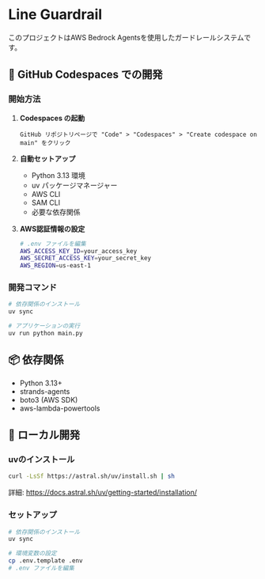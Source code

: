# Line Guardrail

このプロジェクトはAWS Bedrock Agentsを使用したガードレールシステムです。

## 🚀 GitHub Codespaces での開発

### 開始方法

1. **Codespaces の起動**
   ```
   GitHub リポジトリページで "Code" > "Codespaces" > "Create codespace on main" をクリック
   ```

2. **自動セットアップ**
   - Python 3.13 環境
   - uv パッケージマネージャー
   - AWS CLI
   - SAM CLI
   - 必要な依存関係

3. **AWS認証情報の設定**
   ```bash
   # .env ファイルを編集
   AWS_ACCESS_KEY_ID=your_access_key
   AWS_SECRET_ACCESS_KEY=your_secret_key
   AWS_REGION=us-east-1
   ```

### 開発コマンド

```bash
# 依存関係のインストール
uv sync

# アプリケーションの実行
uv run python main.py
```

## 📦 依存関係

- Python 3.13+
- strands-agents
- boto3 (AWS SDK)
- aws-lambda-powertools

## 🔧 ローカル開発

### uvのインストール

```bash
curl -LsSf https://astral.sh/uv/install.sh | sh
```

詳細: https://docs.astral.sh/uv/getting-started/installation/

### セットアップ

```bash
# 依存関係のインストール
uv sync

# 環境変数の設定
cp .env.template .env
# .env ファイルを編集
```